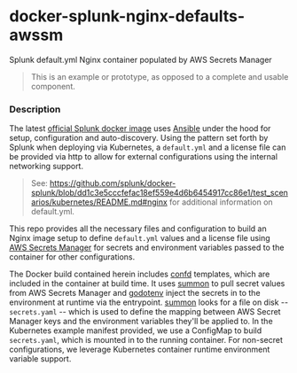 # docker-splunk-nginx-defaults-awssm

Splunk default.yml Nginx container populated by AWS Secrets Manager

> This is an example or prototype, as opposed to a complete and usable component.

### Description

The latest [official Splunk docker image](https://hub.docker.com/r/splunk/splunk/)
uses [Ansible](https://github.com/splunk/splunk-ansible) under the hood for setup,
configuration and auto-discovery. Using the pattern set forth by Splunk when
deploying via Kubernetes, a `default.yml` and a license file can be provided via
http to allow for external configurations using the internal networking support.

> See: https://github.com/splunk/docker-splunk/blob/dd1c3e5cccfefac18ef559e4d6b6454917cc86e1/test_scenarios/kubernetes/README.md#nginx
> for additional information on default.yml.

This repo provides all the necessary files and configuration to build an Nginx
image setup to define `default.yml` values and a license file using [AWS Secrets
Manager](https://aws.amazon.com/secrets-manager/) for secrets and environment
variables passed to the container for other configurations.

The Docker build contained herein includes [confd](https://github.com/kelseyhightower/confd)
templates, which are included in the container at build time. It uses
[summon](https://github.com/cyberark/summon) to pull secret values from AWS
Secrets Manager and [godotenv](https://github.com/joho/godotenv) inject the
secrets in to the environment at runtime via the entrypoint. [summon](https://github.com/cyberark/summon)
looks for a file on disk -- `secrets.yaml` -- which is used to define the mapping
between AWS Secret Manager keys and the environment variables they'll be applied to.
In the Kubernetes example manifest provided, we use a ConfigMap to build `secrets.yaml`,
which is mounted in to the running container. For non-secret configurations, we
leverage Kubernetes container runtime environment variable support.
